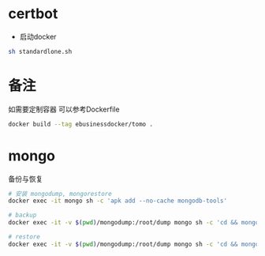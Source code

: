 # certbot

- 启动docker

```sh
sh standardlone.sh
```

# 备注

如需要定制容器 可以参考Dockerfile

```sh
docker build --tag ebusinessdocker/tomo .
```


# mongo

备份与恢复

```sh
# 安装 mongodump, mongorestore
docker exec -it mongo sh -c 'apk add --no-cache mongodb-tools'

# backup
docker exec -it -v $(pwd)/mongodump:/root/dump mongo sh -c 'cd && mongodump'

# restore
docker exec -it -v $(pwd)/mongodump:/root/dump mongo sh -c 'cd && mongorestore dump'

```
